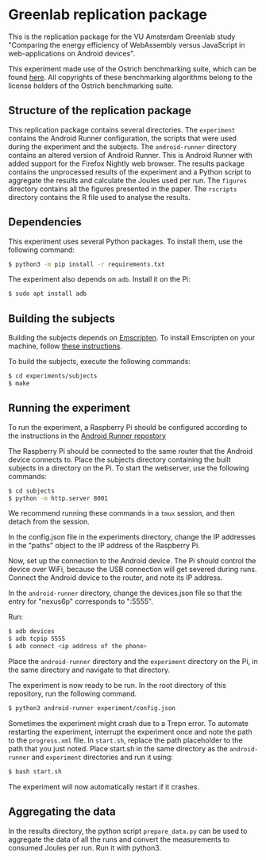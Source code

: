 # Greenlab replication package
This is the replication package for the VU Amsterdam Greenlab study "Comparing the energy efficiency of WebAssembly versus JavaScript in web-applications on Android devices".

This experiment made use of the Ostrich benchmarking suite, which can be found [here](https://github.com/Sable/Ostrich). All copyrights of these benchmarking algorithms belong to the license holders of the Ostrich benchmarking suite.

## Structure of the replication package
This replication package contains several directories. The `experiment` contains the Android Runner configuration, the scripts that were used during the experiment and the subjects. The `android-runner` directory contains an altered version of Android Runner. This is Android Runner with added support for the Firefox Nightly web browser. The results package contains the unprocessed results of the experiment and a Python script to aggregate the results and calculate the Joules used per run. The `figures` directory contains all the figures presented in the paper. The `rscripts` directory contains the R file used to analyse the results.

## Dependencies
This experiment uses several Python packages. To install them, use the following command:

```bash
$ python3 -m pip install -r requirements.txt
```

The experiment also depends on `adb`. Install it on the Pi:
```bash
$ sudo apt install adb
```

## Building the subjects
Building the subjects depends on [Emscripten](https://emscripten.org/). To install Emscripten on your machine, follow [these instructions](https://emscripten.org/docs/getting_started/downloads.html).

To build the subjects, execute the following commands:

```bash
$ cd experiments/subjects
$ make
```


## Running the experiment
To run the experiment, a Raspberry Pi should be configured according to the instructions in the [Android Runner repostory](https://github.com/S2-group/android-runner/blob/master/docs/rpi_ar_setup.md)

The Raspberry Pi should be connected to the same router that the Android device connects to. Place the subjects directory containing the built subjects in a directory on the Pi. To start the webserver, use the following commands:

```bash
$ cd subjects
$ python -m http.server 8001
```
We recommend running these commands in a `tmux` session, and then detach from the session.

In the config.json file in the experiments directory, change the IP addresses in the "paths" object to the IP address of the Raspberry Pi.

Now, set up the connection to the Android device. The Pi should control the device over WiFi, because the USB connection will get severed during runs. Connect the Android device to the router, and note its IP address.

In the `android-runner` directory, change the devices.json file so that the entry for "nexus6p" corresponds to "<ip address of the phone>:5555".

Run:
```bash
$ adb devices
$ adb tcpip 5555
$ adb connect <ip address of the phone>
```

Place the `android-runner` directory and the `experiment` directory on the Pi, in the same directory and navigate to that directory.

The experiment is now ready to be run. In the root directory of this repository, run the following command.

```bash
$ python3 android-runner experiment/config.json
```

Sometimes the experiment might crash due to a Trepn error. To automate restarting the experiment, interrupt the experiment once and note the path to the `progress.xml` file. In `start.sh`, replace the path placeholder to the path that you just noted. Place start.sh in the same directory as the `android-runner` and `experiment` directories and run it using:

```bash
$ bash start.sh
```
The experiment will now automatically restart if it crashes.


## Aggregating the data
In the results directory, the python script `prepare_data.py` can be used to aggregate the data of all the runs and convert the measurements to consumed Joules per run. Run it with python3.
